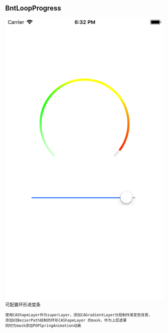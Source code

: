 ## BntLoopProgress
![](/preview/s.png)
可配置环形进度条

```
使用CAShapeLayer作为superLayer，添加CAGradientLayer分段制作渐变色背景，
添加UIBezierPath绘制的环形CAShapeLayer 的mask，作为上层遮罩
同时为mask添加POPSpringAnimation动画

```

